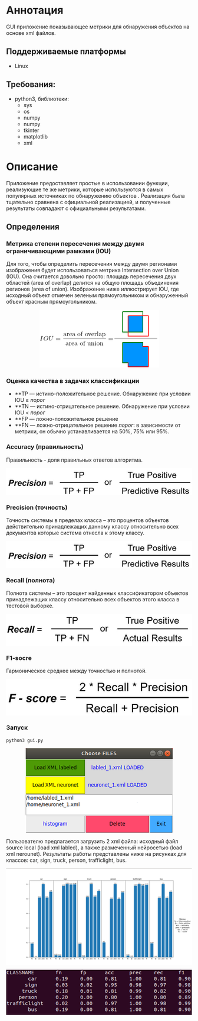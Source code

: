 # Аннотация
GUI приложение показывающее метрики для обнаружения объектов на основе xml файлов.

## Поддерживаемые платформы
* Linux 

## Требования:
* python3, библиотеки:
  * sys
  * os
  * numpy
  * numpy
  * tkinter
  * matplotlib
  * xml

# Описание
Приложение предоставляет простые в использовании функции, реализующие те же метрики, которые используются в самых популярных источниках по обнаружению объектов . Реализация была тщательно сравнена с официальной реализацией, и полученные результаты совпадают с официальными результатами.

## Определения 

### Метрика степени пересечения между двумя ограничивающими рамками (IOU)

Для того, чтобы определить пересечения между двумя регионами изображения будет использоваться метрика Intersection over Union (IOU). Она считается довольно просто: площадь пересечения двух областей (area of overlap) делится на общую площадь объединения регионов (area of union). Изображение ниже иллюстрирует IOU, где исходный объект отмечен зеленым прямоугольником и обнаруженный объект красным прямоугольником.
<p align="center"> 
<img src="images/iou.png">
</p>

### Оценка качества в задачах классификации
* **TP — истино-положительное решение. Обнаружение при условии IOU ≥ _порог_  
* **TN — истино-отрицательное решение. Обнаружение при условии IOU < _порог_ 
* **FP — ложно-положительное решение
* **FN — ложно-отрицательное решение
_порог_: в зависимости от метрики, он обычно устанавливается на 50%, 75% или 95%.

### Accuracy (правильность)
Правильность - доля правильных ответов алгоритма.
<p align="center">
<img src="images/precision.jpg" align="center"/>
</p>

### Precision (точность)
Точность системы в пределах класса – это процентов объектов действительно принадлежащих данному классу относительно всех документов которые система отнесла к этому классу. 
<p align="center">
<img src="images/precision.jpg" align="center"/>
</p>

### Recall (полнота)
Полнота системы – это процент найденных классификатором объектов принадлежащих классу относительно всех объектов этого класса в тестовой выборке.
<p align="center">
<img src="images/recall.jpg" align="center"/>
</p>

### F1-socre
Гармоническое среднее между точностью и полнотой.
<p align="center">
<img src="images/f1-score.jpg" align="center"/>
</p>

### Запуск
```
python3 gui.py
```
<p align="center">
<img src="images/1.png" align="center"/>
</p>

Пользователю предлагается загрузить 2 xml файла: исходный файл source local (load xml labled), а также размеченный нейросетью (load xml nerounet). Результаты работы представлены ниже на рисунках для классов: car, sign, truck, person, trafficlight, bus.
<p align="center">
<img src="images/2.png" align="center"/>
</p>
<p align="center">
<img src="images/3.png" align="center"/>
</p>


